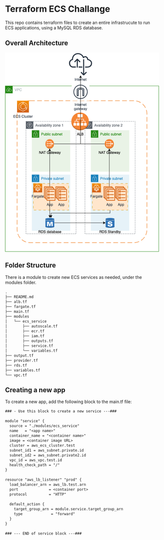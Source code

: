 # Terraform ECS Challange

This repo contains terraform files to create an entire infrastrucute to run ECS applications, using a MySQL RDS database.

## Overall Architecture

![topology](ecs.png)

## Folder Structure

There is a module to create new ECS services as needed, under the modules folder.

```
.
├── README.md
├── alb.tf
├── fargate.tf
├── main.tf
├── modules
│   └── ecs_service
│       ├── autoscale.tf
│       ├── ecr.tf
│       ├── iam.tf
│       ├── outputs.tf
│       ├── service.tf
│       └── variables.tf
├── output.tf
├── provider.tf
├── rds.tf
├── variables.tf
└── vpc.tf
```

## Creating a new app

To create a new app, add the following block to the main.tf file:

```
### - Use this block to create a new service ---###

module "service" {
  source = "./modules/ecs_service"
  name   = "<app name>"
  container_name = "<container name>"
  image = <container image URL>
  cluster = aws_ecs_cluster.test
  subnet_id1 = aws_subnet.private.id
  subnet_id2 = aws_subnet.private2.id
  vpc_id = aws_vpc.test.id
  health_check_path = "/"
}

resource "aws_lb_listener" "prod" {
  load_balancer_arn = aws_lb.test.arn
  port              = <container port>
  protocol          = "HTTP"

  default_action {
    target_group_arn = module.service.target_group_arn
    type             = "forward"
  }
}

### --- END of service block ---###
```
